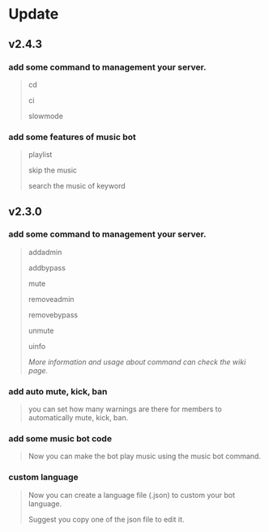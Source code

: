 # Update

## v2.4.3
### add some command to management your server.
> cd
>
> ci
>
> slowmode

### add some features of music bot
> playlist
> 
> skip the music
> 
> search the music of keyword

## v2.3.0
### add some command to management your server.
> addadmin
> 
> addbypass
>
> mute
>
> removeadmin
> 
> removebypass
> 
> unmute
>
> uinfo
> 
> _More information and usage about command can check the wiki page._

### add auto mute, kick, ban
> you can set how many warnings are there for members to automatically mute, kick, ban.

### add some music bot code
> Now you can make the bot play music using the music bot command.

### custom language
> Now you can create a language file (.json) to custom your bot language.
>  
> Suggest you copy one of the json file to edit it.
